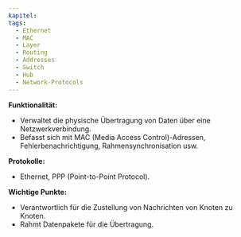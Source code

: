 ```yaml
---
kapitel: 
tags:
  - Ethernet
  - MAC
  - Layer
  - Routing
  - Addresses
  - Switch
  - Hub
  - Network-Protocols
---
```


**Funktionalität:**

- Verwaltet die physische Übertragung von Daten über eine Netzwerkverbindung.
- Befasst sich mit MAC (Media Access Control)-Adressen, Fehlerbenachrichtigung, Rahmensynchronisation usw.

**Protokolle:**

- Ethernet, PPP (Point-to-Point Protocol).

**Wichtige Punkte:**

- Verantwortlich für die Zustellung von Nachrichten von Knoten zu Knoten.
- Rahmt Datenpakete für die Übertragung.